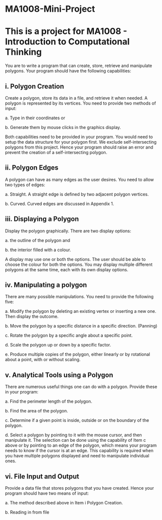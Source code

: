 # MA1008-Mini-Project

# This is a project for MA1008 - Introduction to Computational Thinking #

You are to write a program that can create, store, retrieve and manipulate polygons. Your program 
should have the following capabilities:

## i. Polygon Creation ## 
Create a polygon, store its data in a file, and retrieve it when needed. A polygon is represented by its vertices.
You need to provide two methods of input:

a. Type in their coordinates or 

b. Generate them by mouse clicks in the graphics display.

Both capabilities need to be provided in your program. You would need to setup the data 
structure for your polygon first. We exclude self-intersecting polygons from this project. Hence 
your program should raise an error and prevent the creation of a self-intersecting polygon. 

## ii. Polygon Edges ##
A polygon can have as many edges as the user desires. You need to allow two types of edges:

a. Straight. A straight edge is defined by two adjacent polygon vertices. 

b. Curved. Curved edges are discussed in Appendix 1.

## iii. Displaying a Polygon ##
Display the polygon graphically. There are two display options:

a. the outline of the polygon and 

b. the interior filled with a colour.

A display may use one or both the options. The user should be able to choose the colour for 
both the options. You may display multiple different polygons at the same time, each with its 
own display options.

## iv. Manipulating a polygon ##
There are many possible manipulations. You need to provide the following five:

a. Modify the polygon by deleting an existing vertex or inserting a new one. Then display the 
outcome.

b. Move the polygon by a specific distance in a specific direction. (Panning)

c. Rotate the polygon by a specific angle about a specific point.

d. Scale the polygon up or down by a specific factor.

e. Produce multiple copies of the polygon, either linearly or by rotational about a point, with 
or without scaling.

## v. Analytical Tools using a Polygon ##
There are numerous useful things one can do with a polygon. Provide these in your program:

a. Find the perimeter length of the polygon.

b. Find the area of the polygon.

c. Determine if a given point is inside, outside or on the boundary of the polygon. 

d. Select a polygon by pointing to it with the mouse cursor, and then manipulate it. The 
selection can be done using the capability of Item c above or by pointing to an edge of the 
polygon, which means your program needs to know if the cursor is at an edge. This 
capability is required when you have multiple polygons displayed and need to manipulate 
individual ones.

## vi. File Input and Output ## 
Provide a data file that stores polygons that you have created. Hence your program should have 
two means of input:

a. The method described above in Item i Polygon Creation.

b. Reading in from file
